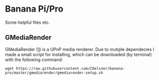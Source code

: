 # Banana Pi/Pro
Some helpful files etc.

## GMediaRender

GMediaRender ([1](https://github.com/hzeller/gmrender-resurrect)) is a UPnP media renderer. Due to mutiple dependecies I made a small script for installing, which can be downloaded (by terminal) with the following command:

`wget https://raw.githubusercontent.com/COelsner/banana-pro/master/gmediarender/gmediarender-setup.sh`
